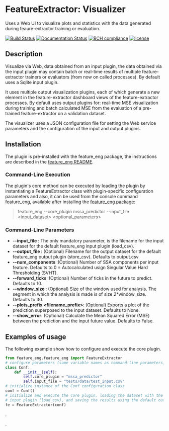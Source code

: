 # FeatureExtractor: Visualizer

Uses a Web UI to visualize plots and statistics with the data generated during feaure-extractor training or evaluation.

[![Build Status](https://travis-ci.org/harveybc/feature_eng.svg?branch=master)](https://travis-ci.org/harveybc/feature_eng)
[![Documentation Status](https://readthedocs.org/projects/docs/badge/?version=latest)](https://harveybc-feature_eng.readthedocs.io/en/latest/)
[![BCH compliance](https://bettercodehub.com/edge/badge/harveybc/feature_eng?branch=master)](https://bettercodehub.com/)
[![license](https://img.shields.io/github/license/mashape/apistatus.svg?maxAge=2592000)](https://github.com/harveybc/feature_eng/blob/master/LICENSE)

## Description

Visualize via Web, data obtained from an input plugin, the data obtained via the input plugin may contain batch or real-time results of multiple feature-extractor trainers or evaluators (from now on called processes).  By default uses a Sqlite input plugin.  

It uses multiple output visualization plugins, each of which generate a new element in the feature-extractor dashboard views of the feature-extractor processes.  By default uses output plugins for: real-time MSE visualization during training and batch calculated MSE from the evaluation of a pre-trained feature-extractor on a validation dataset. 

The visualizer uses a JSON configuration file for setting the Web service parameters and the configuration of the input and output plugins.

## Installation

The plugin is pre-installed with the feature_eng package, the instructions are described in the [feature_eng README](../master/README.md).

### Command-Line Execution

The plugin's core method can be executed by loading the plugin by instantiating a FeatureExtractor class with plugin-specific configuration parameters and also, it can be used from the console command feature_eng, available after installing the [feature_eng package](../master/README.md):
> feature_eng --core_plugin mssa_predictor --input_file <input_dataset> <optional_parameters>

### Command-Line Parameters

* __--input_file <filename>__: The only mandatory parameter, is the filename for the input dataset for the default feature_eng input plugin (load_csv).
* __--output_file <filename>__: (Optional) Filename for the output dataset for the default feature_eng output plugin (store_csv). Defaults to output.csv
* __--num_components <val>__:(Optional) Number of SSA components per input feature. Defaults to 0 = Autocalculated usign Singular Value Hard Thresholding (SVHT).
* __--forward_ticks <val>__:(Optional) Number of ticks in the future to predict. Defaults to 10.
* __--window_size <val>__: (Optional) Size of the window used for analysis. The segment in which the analysis is made is of size 2*window_size. Defaults to 30.
* __--plots_prefix <filename_prefix>__: (Optional) Exports a plot of the prediction superposed to the input dataset. Defaults to None.
* __--show_error__: (Optional) Calculate the Mean Squared Error (MSE) between the prediction and the input future value. Defaults to False.

## Examples of usage

The following example show how to configure and execute the core plugin.

```python
from feature_eng.feature_eng import FeatureExtractor
# configure parameters (same variable names as command-line parameters)
class Conf:
    def __init__(self):
        self.core_plugin = "mssa_predictor"
        self.input_file = "tests/data/test_input.csv"
# initialize instance of the Conf configuration class
conf = Conf()
# initialize and execute the core plugin, loading the dataset with the default feature_eng 
# input plugin (load_csv), and saving the results using the default output plugin (store_csv). 
fe = FeatureExtractor(conf)
```







.






.
